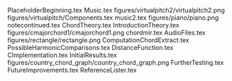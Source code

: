 PlaceholderBeginning.tex
Music.tex
figures/virtualpitch2/virtualpitch2.png
figures/virtualpitch/Components.tex
music2.tex
figures/piano/piano.png
notecontinued.tex
ChordTheory.tex
IntroductionTheory.tex
figures/cmajorchord1/cmajorchord1.png
chordmir.tex
AudioFiles.tex
figures/rectangle/rectangle.png
ComputationChordExtract.tex
PossibleHarmonicComparisons.tex
DistanceFunction.tex
CImplementation.tex
InitialResults.tex
figures/country_chord_graph/country_chord_graph.png
FurtherTesting.tex
FutureImprovements.tex
ReferenceLister.tex
